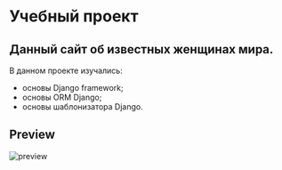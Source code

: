 # **Учебный проект**
## Данный сайт об известных женщинах мира.
В данном проекте изучались:
  - основы Django framework;
  - основы ORM Django;
  - основы шаблонизатора Django.
  
## Preview
![preview](https://user-images.githubusercontent.com/112479647/194017138-80b15203-6933-4056-9acc-c2b5ed5d4396.png)
